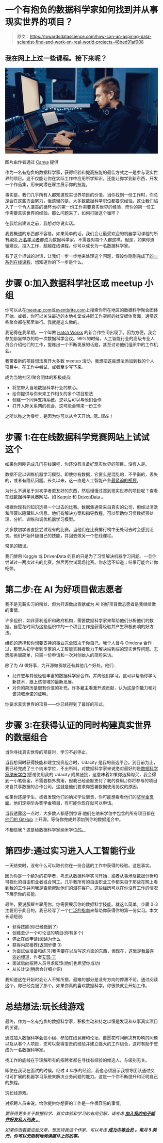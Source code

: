 # 一个有抱负的数据科学家如何找到并从事现实世界的项目？

> 原文：<https://towardsdatascience.com/how-can-an-aspiring-data-scientist-find-and-work-on-real-world-projects-48bed91af008>

## 我在网上上过一些课程。接下来呢？

![](img/56522a9bb079bc9af0f748e0298efbf1.png)

图片由作者通过 [Canva](http://canva.com) 提供

作为一名有抱负的数据科学家，获得经验和提高技能的最佳方式之一是参与现实世界的项目。这不仅能让你在实际工作中应用所学知识，还能让你学到新东西，开发一个作品集，用来向潜在雇主展示你的技能。

事实是，我们几乎所有人都知道现实世界项目的价值。当你找到一份工作时，你总是会在这些方面努力，但遗憾的是，大多数数据科学职位都要求经验。这让我们陷入了一个令人沮丧的循环:你的第一份工作需要真实世界的经验，而你的第一份工作需要真实世界的经验。那么问题来了，如何打破这个循环？

在我给出建议之前，我想对你说实话。

我要概述的东西都不容易。如果简单的话，我们会让最受欢迎的机器学习课程的所有[480 万名学习者](https://web.archive.org/web/20220531124205/https://www.coursera.org/learn/machine-learning)都成为数据科学家。不需要对每个人都这样。但是，如果你遵循建议，投入工作，超越在线课程，你可以成长为一名数据科学家。

有了这个坦诚的对话，让我们一步一步地来处理这个问题，假设你刚刚完成了[的一系列在线课程](https://datagrads.com/start-here/)，想知道你的下一步是什么。

# 步骤 0:加入数据科学社区或 meetup 小组

你可以从在[meetup.com](https://www.meetup.com/)或[eventbrite.com](https://www.eventbrite.com/)上搜索你所在地区的数据科学聚会团体开始。或者，你可以关注最近的本地礼堂或共同工作空间的社交媒体页面，通常这些聚会都在那里举行。我就是这么做的。

我记得在我早期，一个叫做 [Hatch Works](https://hatch.lk/) 的新合作空间出现了。因为方便，我会参加那里举办的每一次数据科学会议。99%的时候，人工智能行业的高级专业人员会介绍他们的工作，提炼出一个不断发展的话题，甚至讨论他们组织中的工作机会。

我带着新的项目想法离开大多数 meetup 活动，我想把这些想法添加到我的个人项目中，在工作中尝试，或者至少写下来。

成为当地社区/聚会团体的积极成员:

*   将您带入当地数据科学行业的核心。
*   给你提供与你未来工作相关的多个项目想法
*   创建一个同伴支持系统，您以后可以与他们合作
*   打开人际关系网的机会，这可能会带来一份工作

之所以称之为零步，是因为你可以从今天开始…嗯..*现在！*

# 步骤 1:在在线数据科学竞赛网站上试试这个

如果你刚刚完成几门在线课程，你还没有准备好现实世界的项目。没有人是。

数据不足以训练机器学习模型。即使你有数据，它要么是混乱的，不平衡的，丢失的，或者有隐私问题。长久以来，这一直是人工智能产业[最紧迫的瓶颈](https://www.oreilly.com/radar/the-quest-for-high-quality-data/)。

为什么不满足于对初学者更友好的东西，然后慢慢过渡到现实世界的项目呢？查看在线数据科学竞赛网站，如 [Kaggle](http://kaggle.com) 和 [DrivenData](https://www.drivendata.org/) 。

根据你现有的知识选择一个过去的比赛。数据集通常来自真实的公司，但经过清洗和屏蔽以隐藏私人信息。他们有解决方案和指导教程，可以帮助你习惯数据预处理、分析、训练和调优机器学习模型。

大多数初学者直接尝试现有的比赛，当他们在比赛排行榜中无处可去时会感到沮丧。他们开始怀疑自己的技能，并回去做另一个在线课程。

常见的错误。

我们使用 Kaggle 或 DrivenData 的目的只是为了习惯解决机器学习问题。一旦你尝试过一两次过去的比赛，然后再尝试现场比赛。你永远不知道；结果可能会让你吃惊。

# 第二步:在 AI 为好项目做志愿者

我不是无薪实习的粉丝，但为开源做出贡献或为 AI 的好项目做志愿者是我继续做的事情。

许多组织，如非营利组织和政府机构，需要数据科学家来帮助他们分析他们的数据。自愿花时间为这些组织中的一个项目工作是获得经验并产生积极影响的好方法。

组织的选择和你想要支持的事业完全取决于你自己。我个人曾与 Omdena 合作过，那里从初学者到专家的人工智能实践者致力于解决端到端的现实世界问题。志愿服务很简单，只需一份申请和一次对创始人的简短采访。

除了为 AI 做好事，为开源做贡献还有其他几个好处。他们:

*   允许您与其他经验丰富的数据科学家合作，并向他们学习。这可以帮助你学习新技术，跟上该领域的最新发展。
*   对你的简历是很有价值的补充。许多雇主看重开源贡献，认为这是你能力和对该领域承诺的证明。

你要求真实世界的项目——你已经得到了最好的形式。

# 步骤 3:在获得认证的同时构建真实世界的数据组合

当你寻找真实世界的项目时，学习不必停止。

当我想同时获得技能和建立投资组合时，Udacity 是我的首选平台。到目前为止，我已经完成了三个纳米学位，不出所料，对数据科学家来说绝对最好的是[数据科学家纳米学位](https://bit.ly/udacityDS)(感谢使用我的 Udacity 附属链接，这意味着如果你选择购买，我会得到一小笔佣金，不需要额外费用，但我已经全额支付了我的费用。)你将参与的项目来自共享数据的合作公司，这就是他们要求你签署数据使用协议的原因。

如果你还是学生，或者发现他们的纳米学位很贵，你可能想看看他们的[奖学金页面](https://bit.ly/udacityscholarships)。他们定期举办奖学金项目，有可能你现在就可以申请。

当我透露这一点时，大多数人都感到惊讶:他们在纳米学位中包含的所有项目都在[他们的 GitHub](https://github.com/udacity) 上开源，等待你完成并添加到你的数据组合中。

不相信我？这是给数据科学家纳米学位[的。](https://github.com/udacity/DSND_Term2)

# 第四步:通过实习进入人工智能行业

一天结束时，没有什么可以取代你在一份合适的工作中获得的经验。这是事实。

因为你是一个绝对的初学者，考虑从数据科学实习开始，或者从事涉及数据分析和可视化的自由职业者或合同工。几乎我所有的自由职业工作都来自于那些在网上看到我的工作并问我是否能帮助他们的潜在客户。这些经历可以在你没有工作的情况下展示你的技能。

最终，要说服雇主雇用你，你需要展示你的数据科学技能。就这么简单。步骤 0-3 主要用于此目的。我已经写了一个[广泛的指南](/how-to-secure-your-first-data-science-internship-7bbfd8b87bdc)来帮助你获得你的第一份实习。本文长话短说:

*   获得技能(你已经做到了)
*   创建至少一个可论证的项目(你有多个)
*   停止在线申请([阅读为什么](https://pub.towardsai.net/you-will-never-succeed-if-you-keep-applying-for-jobs-online-1107ccbc9ac9)
*   获得内部推荐(返回步骤 0)
*   为面试做准备和练习(我需要在以后写这方面的东西，但现在，这里是[我最喜欢的频道](https://www.youtube.com/@DataInterviewPro)，作者[艾玛·丁](https://medium.com/u/1b25d5393c4f?source=post_page-----48bed91af008--------------------------------)
*   面试后向招聘人员寻求反馈(他们也希望你成功)
*   从长计议(稍后会详细介绍)

我知道这在开始时会让人不知所措。最难的部分是没有方向的停滞不前。通过阅读这个，你已经克服了那个。如果你真的喜欢数据科学，你很快就会开始工作。

# 总结想法:玩长线游戏

最终，作为一名有抱负的数据科学家，积极主动和持之以恒是发现和从事真实项目的关键。

通过加入数据科学会议小组、参加在线竞赛和论坛、自愿花时间解决有影响的问题以及从事个人项目，您可以获得宝贵的经验并建立强大的工作组合，这将有助于您成为一名数据科学家。

找工作的底线在于理解所有的招聘者都在寻找有经验的候选人，与级别无关。

即使在我现在面试的时候，经过 4 年多的经验，我也必须展示我领导团队通过交付可扩展的机器学习系统来解决业务问题的能力。这是一个你不断提升和证明自己的旅程。

玩长线游戏。

对招聘人员来说，给你提供你想要的工作是一件很容易的事情。

*要获得更多关于数据科学、真实体验和学习的有用见解，请考虑* [***加入我的电子邮件好友私人列表*** *。*](https://datagrads.com/friends/)

*如果你很看重这些文章，想支持我这个作家，可以考虑* [***成为中等会员***](https://arunnthevapalan.medium.com/membership) ***。每月 5 美元，你可以无限制地阅读媒体上的故事。***

[](https://arunnthevapalan.medium.com/membership) 